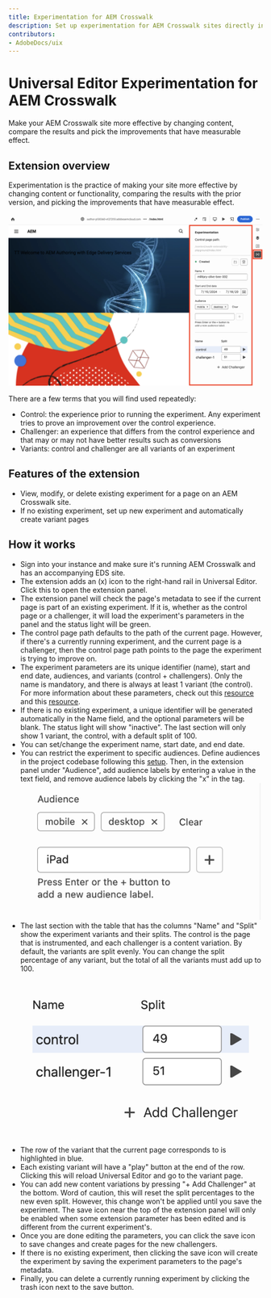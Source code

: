 ```yaml
---
title: Experimentation for AEM Crosswalk
description: Set up experimentation for AEM Crosswalk sites directly in Universal Editor.
contributors:
- AdobeDocs/uix
---
```


# Universal Editor Experimentation for AEM Crosswalk

Make your AEM Crosswalk site more effective by changing content, compare the results and pick the improvements that have measurable effect. 

## Extension overview

Experimentation is the practice of making your site more effective by changing content or functionality, comparing the results with the prior version, and picking the improvements that have measurable effect. 

![AEM Universal Editor rails](universal-editor-rails.png)

There are a few terms that you will find used repeatedly:
- Control: the experience prior to running the experiment. Any experiment tries to prove an improvement over the control experience.
- Challenger: an experience that differs from the control experience and that may or may not have better results such as conversions
- Variants: control and challenger are all variants of an experiment

## Features of the extension
- View, modify, or delete existing experiment for a page on an AEM Crosswalk site.
- If no existing experiment, set up new experiment and automatically create variant pages

## How it works
- Sign into your instance and make sure it's running AEM Crosswalk and has an accompanying EDS site.
- The extension adds an (x) icon to the right-hand rail in Universal Editor. Click this to open the extension panel.
- The extension panel will check the page's metadata to see if the current page is part of an existing experiment. If it is, whether as the control page or a challenger, it will load the experiment's parameters in the panel and the status light will be green.
- The control page path defaults to the path of the current page. However, if there's a currently running experiment, and the current page is a challenger, then the control page path points to the page the experiment is trying to improve on.
- The experiment parameters are its unique identifier (name), start and end date, audiences, and variants (control + challengers). Only the name is mandatory, and there is always at least 1 variant (the control). For more information about these parameters, check out this [resource](https://github.com/adobe/aem-experimentation/blob/main/documentation/experiments.md) and this [resource](https://www.aem.live/docs/experimentation).
- If there is no existing experiment, a unique identifier will be generated automatically in the Name field, and the optional parameters will be blank. The status light will show "inactive". The last section will only show 1 variant, the control, with a default split of 100.
- You can set/change the experiment name, start date, and end date.
- You can restrict the experiment to specific audiences. Define audiences in the project codebase following this [setup](https://github.com/felix-test-org/xwalk-playground/blob/main/plugins/experimentation/documentation/audiences.md). Then, in the extension panel under "Audience", add audience labels by entering a value in the text field, and remove audience labels by clicking the "x" in the tag. 
![audience](audience.png)
- The last section with the table that has the columns "Name" and "Split" show the experiment variants and their splits. The control is the page that is instrumented, and each challenger is a content variation. By default, the variants are split evenly. You can change the split percentage of any variant, but the total of all the variants must add up to 100.
![variants](variants.png)
- The row of the variant that the current page corresponds to is highlighted in blue.
- Each existing variant will have a "play" button at the end of the row. Clicking this will reload Universal Editor and go to the variant page.
- You can add new content variations by pressing "+ Add Challenger" at the bottom. Word of caution, this will reset the split percentages to the new even split. However, this change won't be applied until you save the experiment. The save icon near the top of the extension panel will only be enabled when some extension parameter has been edited and is different from the current experiment's.
- Once you are done editing the parameters, you can click the save icon to save changes and create pages for the new challengers.
- If there is no existing experiment, then clicking the save icon will create the experiment by saving the experiment parameters to the page's metadata. 
- Finally, you can delete a currently running experiment by clicking the trash icon next to the save button.
